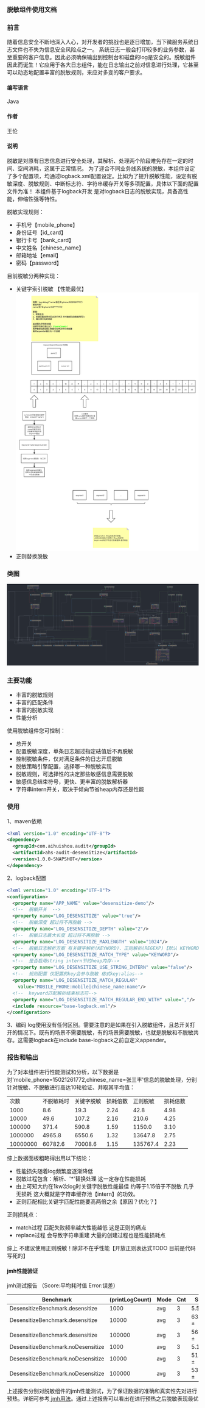 ### 脱敏组件使用文档

### 前言

随着信息安全不断地深入人心，对开发者的挑战也是逐日增加，当下微服务系统日志文件也不失为信息安全风险点之一。
系统日志一般会打印较多的业务参数，甚至重要的客户信息。因此必须确保输出到控制台和磁盘的log是安全的。脱敏组件因此而诞生！它应用于各大日志组件，能在日志输出之前对信息进行处理，它甚至可以动态地配置丰富的脱敏规则，来应对多变的客户要求。

#### 编写语言

Java

#### 作者

王伦

#### 说明

脱敏是对原有日志信息进行安全处理，其解析、处理两个阶段难免存在一定的时间、空间消耗，这属于正常情况。
为了迎合不同业务线系统的脱敏，本组件设定了多个配置项，均通过logback.xml配置设定。比如为了提升脱敏性能，设定有脱敏深度、脱敏规则、中断标志符、字符串缓存开关等多项配置，具体以下面的配置文件为准！
本组件基于logback开发 是对logback日志的脱敏实现，具备高性能，伸缩性强等特性。

脱敏实现规则：

- 手机号【mobile_phone】
- 身份证号【id_card】
- 银行卡号【bank_card】
- 中文姓名【chinese_name】
- 邮箱地址【email】
- 密码【password】

目前脱敏分两种实现：

- 关键字索引脱敏 【性能最优】
  !['keyword'](./关键字脱敏设计.png)
- 正则替换脱敏

### 类图

![''](./脱敏组件类图.png '类图')

### 主要功能

- 丰富的脱敏规则
- 丰富的匹配条件
- 丰富的脱敏实现
- 性能分析

使用脱敏组件您可控制：

- 总开关
- 配置脱敏深度，单条日志超过指定砝值后不再脱敏
- 控制脱敏条件，仅对满足条件的日志开启脱敏
- 脱敏策略引擎配置，选择哪一种脱敏实现
- 脱敏规则，可选择性的决定那些敏感信息需要脱敏
- 敏感信息结束符号，更快、更丰富的脱敏解析器
- 字符串intern开关，取决于倾向节省heap内存还是性能

### 使用

1、maven依赖

```xml
<?xml version="1.0" encoding="UTF-8"?>
<dependency>
  <groupId>com.aihuishou.audit</groupId>
  <artifactId>ahs-audit-desensitize</artifactId>
  <version>1.0.0-SNAPSHOT</version>
</dependency>
```

2、logback配置

```xml
<?xml version="1.0" encoding="UTF-8"?>
<configuration>
  <property name="APP_NAME" value="desensitize-demo"/>
  <!--  脱敏开关  -->
  <property name="LOG_DESENSITIZE" value="true"/>
  <!--  脱敏深度 超过将不再脱敏 -->
  <property name="LOG_DESENSITIZE_DEPTH" value="2"/>
  <!--  脱敏日志最大长度 超过将不再脱敏 -->
  <property name="LOG_DESENSITIZE_MAXLENGTH" value="1024"/>
  <!--  脱敏日志解析方案 有关键字解析(KEYWORD)、正则解析(REGEXP)【默认 KEYWORD 】-->
  <property name="LOG_DESENSITIZE_MATCH_TYPE" value="KEYWORD"/>
  <!--  是否启用string intern节约heap内存-->
  <property name="LOG_DESENSITIZE_USE_STRING_INTERN" value="false"/>
  <!--  规则配置 仅配置的key会参与脱敏 格式key:alias-->
  <property name="LOG_DESENSITIZE_MATCH_REGULAR"
    value="MOBILE_PHONE:mobile|chinese_name:name"/>
  <!--  keyword匹配解析结束标志符-->
  <property name="LOG_DESENSITIZE_MATCH_REGULAR_END_WITH" value=","/>
  <include resource="base-logback.xml"/>
</configuration>
```

3、编码 log使用没有任何区别。需要注意的是如果在引入脱敏组件，且总开关打开的情况下。既有的场景不需要脱敏，有的场景需要脱敏，也就是脱敏和不脱敏共存。这需要logback在include
base-logback之前自定义appender。

### 报告和输出

为了对本组件进行性能测试和分析，以下数据是对'mobile_phone=15021261772,chinese_name=张三丰'信息的脱敏处理，分别针对脱敏、不脱敏进行高达10轮验证、并取其平均值：
<table>
    <tr><td>次数</td><td>不脱敏耗时</td><td>关键字脱敏</td><td>损耗倍数</td><td>正则脱敏</td><td>损耗倍数</td></tr>
    <tr><td>1000</td><td>8.6</td><td>19.3</td><td>2.24</td><td>42.8</td><td>4.98</td></tr>
    <tr><td>10000</td><td>49.6</td><td>107.2</td><td>2.16</td><td>210.6</td><td>4.25</td></tr>
    <tr><td>100000</td><td>371.4</td><td>590.8</td><td>1.59</td><td>1150.0</td><td>3.10</td></tr>
    <tr><td>1000000</td><td>4965.8</td><td>6550.6</td><td>1.32</td><td>13647.8</td><td>2.75</td></tr>
    <tr><td>10000000</td><td>60782.6</td><td>70008.6</td><td>1.15</td><td>135767.4</td><td>2.23</td></tr>
</table>

综上数据面板粗略得出用以下结论：

- 性能损失随着log频繁度逐渐降低
- 脱敏过程包含：解析、'*'替换处理 这一定存在性能损耗
- 由上可知大约在1kw次log时关键字脱敏性能最佳 约等于1.15倍于不脱敏 几乎无损耗 这大概就是字符串缓存池【intern】的功效。
- 正则匹配相比关键字匹配性能要高两倍之余【原因？优化？】

正则损耗点：

- match过程 匹配失败频率越大性能越低 这是正则的痛点
- replace过程 会导致字符串重建 大量的创建过程也是性能损耗点

综上 不建议使用正则脱敏！除非不在乎性能【开放正则表达式TODO 目前是代码写死的】

#### jmh性能验证

jmh测试报告 （Score:平均耗时值 Error:误差）

| Benchmark                          | (printLogCount) | Mode | Cnt | Score     | Error  | Units |
|------------------------------------|-----------------|------|-----|-----------|--------|-------|
| DesensitizeBenchmark.desensitize   | 1000            | avg  | 3   | 5.541 ±   | 2.192  | ms/op |
| DesensitizeBenchmark.desensitize   | 10000           | avg  | 3   | 63.644 ±  | 5.130  | ms/op |
| DesensitizeBenchmark.desensitize   | 100000          | avg  | 3   | 563.921 ± | 80.573 | ms/op |
| DesensitizeBenchmark.noDesensitize | 1000            | avg  | 3   | 5.165 ±   | 8.419  | ms/op |
| DesensitizeBenchmark.noDesensitize | 10000           | avg  | 3   | 51.052 ±  | 5.726  | ms/op |
| DesensitizeBenchmark.noDesensitize | 100000          | avg  | 3   | 537.349 ± | 33.744 | ms/op |

上述报告分别对脱敏组件的jmh性能测试，为了保证数据的准确和真实性先对进行预热。详细可参考<a href="https://www.jianshu.com/p/0da2988b9846">
jmh用法</a>。通过上述报告可以看出在进行预热之后脱敏表现最优